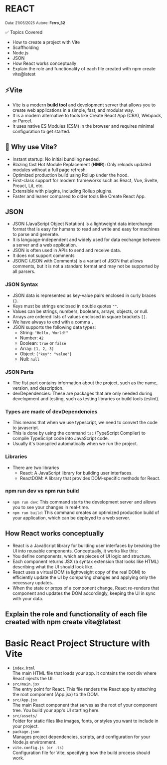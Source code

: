 # REACT

<small>Data: 21/05/2025</small>  <small>Autore: **Ferro_32**</small>

✅ Topics Covered
- How to create a project with Vite
- Scaffholding 
- Node.js 
- JSON 
- How React works conceptually
- Explain the role and functionality of each file created with npm create vite@latest

## ⚡Vite
- Vite is a modern **build tool** and development server that allows you to create web applications in a simple, fast, and modular way.
- It is a modern alternative to tools like Create React App (CRA), Webpack, or Parcel.
- It uses native ES Modules (ESM) in the browser and requires minimal configuration to get started.

## 🚀 Why use Vite?
- Instant startup: No initial bundling needed.
- Blazing fast Hot Module Replacement (**HMR**): Only reloads updated modules without a full page refresh.
- Optimized production build using Rollup under the hood.
- First-class support for modern frameworks such as React, Vue, Svelte, Preact, Lit, etc.
- Extensible with plugins, including Rollup plugins.
- Faster and leaner compared to older tools like Create React App.

##

## JSON
- JSON (JavaScript Object Notation) is a lightweight data interchange format that is easy for humans to read and write and easy for machines to parse and generate.
- It is language-independent and widely used for data exchange between a server and a web application.
- JSON is often used in APIs to send and receive data.
- It does not support comments
- JSONC (JSON with Comments) is a variant of JSON that allows comments, but it is not a standard format and may not be supported by all parsers.

### JSON Syntax
- JSON data is represented as key-value pairs enclosed in curly braces `{}`.
- Keys must be strings enclosed in double quotes `""`.
- Values can be strings, numbers, booleans, arrays, objects, or null.
- Arrays are ordered lists of values enclosed in square brackets `[]`.
- We have always to end with a comma `,`
- JSON supports the following data types:
  - String: `"Hello, World!"`
  - Number: `42`
  - Boolean: `true` or `false`
  - Array: `[1, 2, 3]`
  - Object: `{"key": "value"}`
  - Null: `null`

### JSON Parts
- The fist part contains information about the project, such as the name, version, and description.
- devDependencies: These are packages that are only needed during development and testing, such as testing libraries or build tools (eslint).

### Types are made of devDependencies
- This means that when we use typescript, we need to convert the code to javascript.
- This is done by using the command `tsc` (TypeScript Compiler) to compile TypeScript code into JavaScript code.
- Usually it's transpiled automatically when we run the project.

### Libraries
- There are two libraries
    - React: A JavaScript library for building user interfaces.
    - ReactDOM: A library that provides DOM-specific methods for React.

### npm run dev vs npm run build
- `npm run dev`: This command starts the development server and allows you to see your changes in real-time.
- `npm run build`: This command creates an optimized production build of your application, which can be deployed to a web server.

## How React works conceptually
- React is a JavaScript library for building user interfaces by breaking the UI into reusable components. Conceptually, it works like this:
- You define components, which are pieces of UI logic and structure.
- Each component returns JSX (a syntax extension that looks like HTML) describing what the UI should look like.
- React uses a virtual DOM (a lightweight copy of the real DOM) to efficiently update the UI by comparing changes and applying only the necessary updates.
- When the state or props of a component change, React re-renders that component and updates the DOM accordingly, keeping the UI in sync with your data.

## Explain the role and functionality of each file created with npm create vite@latest

# Basic React Project Structure with Vite

- `index.html`  
  The main HTML file that loads your app. It contains the root div where React injects the UI.
- `src/main.jsx`  
  The entry point for React. This file renders the React app by attaching the root component (App.jsx) to the DOM.
- `src/App.jsx`  
  The main React component that serves as the root of your component tree. You build your app's UI starting here.
- `src/assets/`  
  Folder for static files like images, fonts, or styles you want to include in your project.
- `package.json`  
  Manages project dependencies, scripts, and configuration for your Node.js environment.
- `vite.config.js (or .ts)`  
  Configuration file for Vite, specifying how the build process should work.
